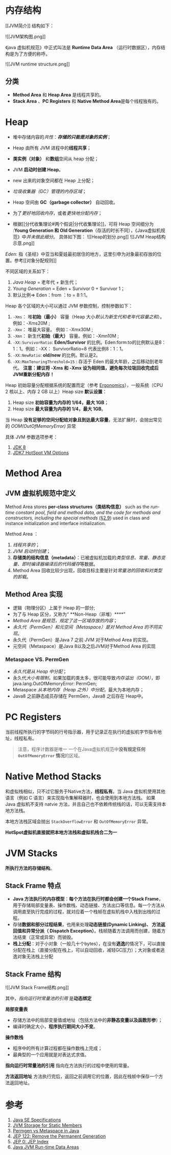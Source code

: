 # 内存结构
[[JVM简介]] 结构如下：

![[JVM架构图.png]]

《java 虚拟机规范》中正式叫法是 **Runtime Data Area**  （运行时数据区），内存结构是为了方便的称呼。


![[JVM runtime structure.png]]

## 分类
- **Method Area** 和 **Heap Area** 是线程共享的。
- **Stack Area** 、**PC Registers** 和 **Native Method Area**是每个线程独有的。

# Heap
- 堆中存储内容的*共性*：***存储的只能是对象的实例***；
- Heap 由所有 JVM 进程中的**线程共享**；
- **类实例（对象）** 和**数组**空间从 heap 分配；
- JVM **启动时创建 Heap**。
- new 出来的对象空间都在 Heap 上分配；
- *垃圾收集器（GC）管理的内存区域*；
- Heap 空间由 **GC（garbage collector）** 自动回收。


- 为了*更好地回收内存*，或者*更快地分配内存*；
- 根据[[分代收集理论#两个假说|分代收集理论]]，可将 Heap 空间细分为 :**Young Generation 和 Old Generation**（存活的时长不同），《Java虚拟机规范》中*并未做此细分*。
具体如下图：
![[Heap的划分.png]]
![[JVM Heap结构示意.png]]


*Eden*: 指《圣经》中亚当和夏娃最初居住的地方，这里引申为对象最初存放的位置。参考[[对象分配规则]]

不同区域的关系如下：
1. *Java Heap* = 老年代 + 新生代；
2. *Young Generation* = Eden + Survivor 0 + Survivor 1；
3. 默认比例=> Eden：from ：to = 8:1:1。


Heap 各个区域的大小可以通过 JVM 参数控制，控制参数如下：
1. `-Xms`： 堆**初始（最小）** 容量（Heap 大小*默认为新生代和老年代容量之和*）。 例如：-Xms20M ;
2. `-Xmx`： 堆最大容量。 例如：-Xmx30M ;
3. `-Xmn`： 新生代**初始（最大）** 容量。例如：-Xmn10M  ;
4. `-XX:SurvivorRatio`: **Eden/Survivor** 的比例。Eden:form:to的比例默认是8：1：1。例如：-XX： SurvivorRatio=8 代表比例8：1：1。
5. `-XX:NewRatio`: **old/new** 的比例。默认是2。
6. `-XX:MaxTenuringThreshold=15` : 存活于 Eden 的最大年龄，之后移动到老年代。
**注意：建议将 -Xms 和 -Xmx 设为相同值，避免每次垃圾回收完成后JVM重新分配内存！**  

Heap 初始容量分配根据系统的配置而定（参考 [Ergonomics](https://docs.oracle.com/javase/8/docs/technotes/guides/vm/gctuning/ergonomics.html#sthref5)），一般系统（CPU 2 核以上、内存 2 GB 以上）Heap size **默认设置**：
1. Heap size **初始容量为内存的 1/64，最大 1GB**；
2. Heap size **最大容量为内存的 1/4，最大 1GB**。

当 Heap **没有足够的空间分配给对象且到达最大容量**，无法扩展时，会抛出常见的 *OOM(OutOfMemoryError)* 异常

具体 JVM 参数选项参考：
1. [JDK 8](https://docs.oracle.com/javase/8/docs/technotes/tools/windows/java.html)
2. [JDK7 HotSpot VM Options](https://www.oracle.com/java/technologies/javase/vmoptions-jsp.html)

# Method Area
## JVM 虚拟机规范中定义
Method Area stores **per-class structures（类结构信息）** such as the *run-time constant pool, field and method data, and the code for methods and constructors, including the special methods* ([§2.9](https://docs.oracle.com/javase/specs/jvms/se8/html/jvms-2.html#jvms-2.9 "2.9. Special Methods")) used in class and instance initialization and interface initialization.

Method Area ：
1. *线程共享的*；
2. *JVM 启动时创建*；
3. **存储类的结构信息（metadata）**：已被虚拟机加载的*类型信息、常量、静态变量、即时编译器编译后的代码缓存*等数据。
4. Method Area 回收比较少出现，回收目标主要是针对*常量池的回收和对类型的卸载*。

## Method Area 实现
- 逻辑（物理分区）上属于 Heap 的一部分;
- 为了与 Heap 区分，又称为“ **Non-Heap（非堆）****”
- *Method Area 是规范，规定了这一区域存放的内容*；
- *永久代（PermGen）和元空间（Metaspace）是对 Method Area 的不同实现*。
- 永久代（PermGen）是Java 7 之前 JVM 对于Method Area 的实现。
- 元空间（Metaspace）是Java 8以及之后JVM对于Method Area 的实现

### Metaspace VS. PermGen
- *永久代是从 Heap 中分配*；
- 永久代*大小有限制*，如果加载的类太多，很可能导致*内存溢出（OOM）*，即 java.lang.OutOfMemoryError: PermGen;
- Metaspace *从本地内存（Heap 之外）中分配*，最大为本地内存；
- Java8 之前静态成员存储在 PermGen，Java8 之后存在 Heap中。

# PC Registers
当前线程所执行的字节码的行号指示器，用于记录正在执行的虚拟机字节指令地址，线程私有。

> 注意，程序计数器是唯一 一个在Java虚拟机规范中**没有规定任何 `OutOfMemoryError` 情况**的区域。

# Native Method Stacks
和虚拟栈相似，只不过它服务于Native方法，**线程私有**。当 Java 虚拟机使用其他语言（例如 C 语言）来实现指令集解释器时，也会使用到本地方法栈。
如果 Java 虚拟机不支持 natvie 方法，并且自己也不依赖传统栈的话，可以无需支持本地方法栈。

本地方法栈区域会抛出 `StackOverflowError` 和 `OutOfMemoryError` 异常。

**HotSpot虚拟机直接就把本地方法栈和虚拟机栈合二为一**

# JVM Stacks
**所执行方法的存储结构**。

## Stack Frame 特点
-  **Java 方法执行的内存模型**：**每个方法在执行时都会创建一个Stack Frame**，用于存储局部变量表、操作数栈、动态链接、方法出口等信息。每一个方法从调用直至执行完成的过程，就对应着一个栈帧在虚拟机栈中入栈到出栈的过程。
-   存储**数据和部分过程结果**，也用来处理**动态链接(Dynamic Linking)、 方法返回值和异常分派（ Dispatch Exception）**。栈帧随着方法调用而创建，随着方法结束（正常或异常）而销毁。
-   **栈上分配**：对于小对象（一般几十个bytes），在没有**逃逸**的情况下，可以直接分配在栈上（直接分配在栈上，可以自动回收，减轻GC压力）；大对象或者逃逸对象无法栈上分配

## Stack Frame 结构

![[JVM Stack Frame结构.png]]

其中，*指向运行时常量池的引用* 是**动态绑定**

**局部变量表**
-   存储方法中的局部变量值或地址（包括方法中的**非静态变量以及函数形参**）；
-   编译时确定大小，**程序执行期间大小不变**。

**操作数栈**
-   程序中的所有计算过程都在操作数栈上完成；
-   最典型的一个应用就是对表达式求值。

**指向运行时常量池的引用**
指向在方法执行的过程中使用的常量。  
  
**方法返回地址**
方法执行完后，返回之前调用它的位置，因此在栈帧中保存一个方法返回地址。


# 参考
1. [Java SE Specifications](https://docs.oracle.com/javase/specs/index.html)
2. [JVM Storage for Static Members](https://www.baeldung.com/jvm-static-storage)
3. [Permgen vs Metaspace in Java](https://www.baeldung.com/java-permgen-metaspace)
4. [JEP 122: Remove the Permanent Generation](https://openjdk.java.net/jeps/122)
5. [JEP 0: JEP Index](https://openjdk.java.net/jeps/0)
6. [Java JVM Run-time Data Areas](https://javapapers.com/core-java/java-jvm-run-time-data-areas/)
